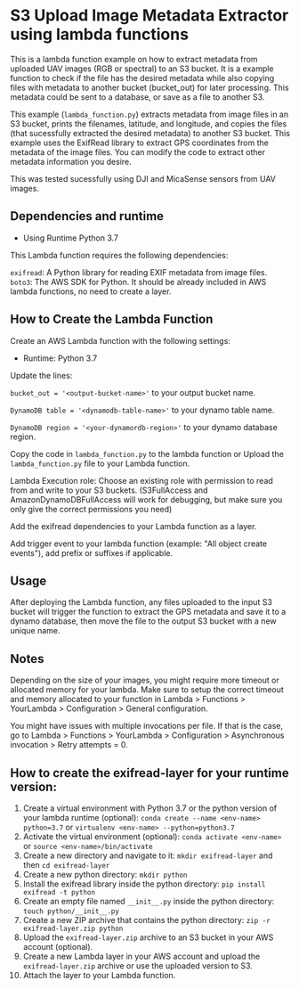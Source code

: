 # S3 Upload Image Metadata Extractor using lambda functions

This is a lambda function example on how to extract metadata from uploaded UAV images (RGB or spectral) to an S3 bucket. It is a example function to check if the file has the desired metadata while also copying files with metadata to another bucket (bucket_out) for later processing. This metadata could be sent to a database, or save as a file to another S3.

This example (`lambda_function.py`) extracts metadata from image files in an S3 bucket, prints the filenames, latitude, and longitude, and copies the files (that sucessfully extracted the desired metadata) to another S3 bucket. This example uses the ExifRead library to extract GPS coordinates from the metadata of the image files. You can modify the code to extract other metadata information you desire.

This was tested sucessfully using DJI and MicaSense sensors from UAV images.

## Dependencies and runtime

* Using Runtime Python 3.7

This Lambda function requires the following dependencies:

`exifread`: A Python library for reading EXIF metadata from image files.
`boto3`: The AWS SDK for Python. It should be already included in AWS lambda functions, no need to create a layer.

## How to Create the Lambda Function

Create an AWS Lambda function with the following settings:

* Runtime: Python 3.7

Update the lines: 

`bucket_out = '<output-bucket-name>'` to your output bucket name.

`DynamoDB table = '<dynamodb-table-name>'` to your dynamo table name.

`DynamoDB region = '<your-dynamordb-region>'` to your dynamo database region.

Copy the code in `lambda_function.py` to the lambda function or Upload the `lambda_function.py` file to your Lambda function.

Lambda Execution role: Choose an existing role with permission to read from and write to your S3 buckets. (S3FullAccess and AmazonDynamoDBFullAccess will work for debugging, but make sure you only give the correct permissions you need)

Add the exifread dependencies to your Lambda function as a layer.

Add trigger event to your lambda function (example: "All object create events"), add prefix or suffixes if applicable.

## Usage

After deploying the Lambda function, any files uploaded to the input S3 bucket will trigger the function to extract the GPS metadata and save it to a dynamo database, then move the file to the output S3 bucket with a new unique name.

## Notes

Depending on the size of your images, you might require more timeout or allocated memory for your lambda. Make sure to setup the correct timeout and memory allocated to your function in Lambda > Functions > YourLambda > Configuration > General configuration. 

You might have issues with multiple invocations per file. If that is the case, go to Lambda > Functions > YourLambda > Configuration > Asynchronous invocation > Retry attempts = 0. 

## How to create the exifread-layer for your runtime version:

1. Create a virtual environment with Python 3.7 or the python version of your lambda runtime (optional): `conda create --name <env-name> python=3.7` or `virtualenv <env-name> --python=python3.7`
2. Activate the virtual environment (optional): `conda activate <env-name>` or `source <env-name>/bin/activate`
3. Create a new directory and navigate to it: `mkdir exifread-layer` and then `cd exifread-layer` 
4. Create a new python directory: `mkdir python`
5. Install the exifread library inside the python directory: `pip install exifread -t python`
6. Create an empty file named `__init__.py` inside the python directory: `touch python/__init__.py`
7. Create a new ZIP archive that contains the python directory: `zip -r exifread-layer.zip python`
8. Upload the `exifread-layer.zip` archive to an S3 bucket in your AWS account (optional).
9. Create a new Lambda layer in your AWS account and upload the `exifread-layer.zip` archive or use the uploaded version to S3.
10. Attach the layer to your Lambda function.

